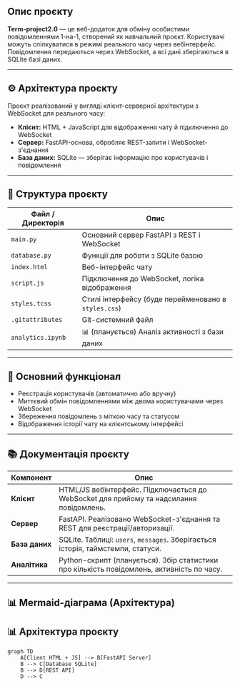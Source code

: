 ## Опис проєкту

**Term-project2.0** — це веб-додаток для обміну особистими повідомленнями 1-на-1, створений як навчальний проєкт. Користувачі можуть спілкуватися в режимі реального часу через вебінтерфейс. Повідомлення передаються через WebSocket, а всі дані зберігаються в SQLite базі даних.

---

## ⚙️ Архітектура проєкту

Проєкт реалізований у вигляді клієнт-серверної архітектури з WebSocket для реального часу:

- **Клієнт:** HTML + JavaScript для відображення чату й підключення до WebSocket
- **Сервер:** FastAPI-основа, обробляє REST-запити і WebSocket-з'єднання
- **База даних:** SQLite — зберігає інформацію про користувачів і повідомлення

---

## 🧩 Структура проєкту

| Файл / Директорія | Опис |
|------------------|------|
| `main.py`        | Основний сервер FastAPI з REST і WebSocket |
| `database.py`    | Функції для роботи з SQLite базою |
| `index.html`     | Веб-інтерфейс чату |
| `script.js`      | Підключення до WebSocket, логіка відображення |
| `styles.tcss`    | Стилі інтерфейсу (буде перейменовано в `styles.css`) |
| `.gitattributes` | Git-системний файл |
| `analytics.ipynb`| 📊 (планується) Аналіз активності з бази даних |

---

## 🔄 Основний функціонал

- Реєстрація користувачів (автоматично або вручну)
- Миттєвий обмін повідомленнями між двома користувачами через WebSocket
- Збереження повідомлень з міткою часу та статусом
- Відображення історії чату на клієнтському інтерфейсі

---

## 📚 Документація проєкту

| Компонент | Опис |
|-----------|------|
| **Клієнт** | HTML/JS вебінтерфейс. Підключається до WebSocket для прийому та надсилання повідомлень. |
| **Сервер** | FastAPI. Реалізовано WebSocket-з'єднання та REST для реєстрації/авторизації. |
| **База даних** | SQLite. Таблиці: `users`, `messages`. Зберігається історія, таймстемпи, статуси. |
| **Аналітика** | Python-скрипт (планується). Збір статистики про кількість повідомлень, активність по часу. |

---

## 📊 Mermaid-діаграма (Архітектура)

## 📊 Архітектура проєкту

```mermaid
graph TD
    A[Client HTML + JS] --> B[FastAPI Server]
    B --> C[Database SQLite]
    B --> D[REST API]
    D --> C
```
